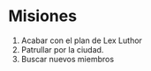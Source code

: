 # Misiones

1. Acabar con el plan de Lex Luthor
2. Patrullar por la ciudad.
3. Buscar nuevos miembros
